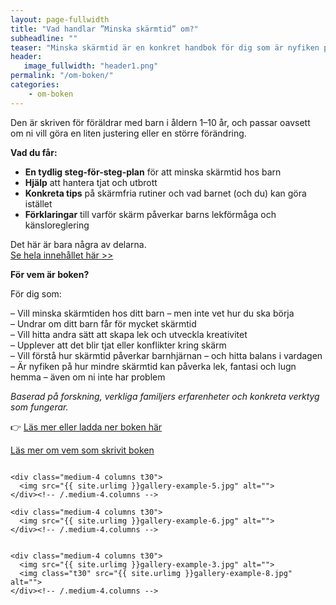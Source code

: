 ```yaml
---
layout: page-fullwidth
title: "Vad handlar ”Minska skärmtid” om?"
subheadline: ""
teaser: "Minska skärmtid är en konkret handbok för dig som är nyfiken på att förändra era skärmvanor – tv, surfplatta, mobil – utan att det blir bråk och tjat."
header:
   image_fullwidth: "header1.png"
permalink: "/om-boken/"
categories:
    - om-boken
---
```

Den är skriven för föräldrar med barn i åldern 1–10 år, och passar oavsett om ni vill göra en liten justering eller en större förändring.


**Vad du får:**

- **En tydlig steg-för-steg-plan** för att minska skärmtid hos barn
- **Hjälp** att hantera tjat och utbrott
- **Konkreta tips** på skärmfria rutiner och vad barnet (och du) kan göra istället
- **Förklaringar** till varför skärm påverkar barns lekförmåga och känsloreglering

Det här är bara några av delarna.\
[Se hela innehållet här >>][1]


**För vem är boken?**

För dig som:

– Vill minska skärmtiden hos ditt barn – men inte vet hur du ska börja\
– Undrar om ditt barn får för mycket skärmtid\
– Vill hitta andra sätt att skapa lek och utveckla kreativitet\
– Upplever att det blir tjat eller konflikter kring skärm\
– Vill förstå hur skärmtid påverkar barnhjärnan – och hitta balans i vardagen\
– Är nyfiken på hur mindre skärmtid kan påverka lek, fantasi och lugn hemma – även om ni inte har problem



*Baserad på forskning, verkliga familjers erfarenheter och konkreta verktyg som fungerar.*

 

👉 [Läs mer eller ladda ner boken här][1]

<p><a href="/om-mig/">Läs mer om vem som skrivit boken</a></p>

<!--more-->

<div class="row">
    <div class="medium-4 columns t30">
    <img src="{{ site.urlimg }}gallery-example-4.jpg" alt="">
    </div><!-- /.medium-4.columns -->

    <div class="medium-4 columns t30">
      <img src="{{ site.urlimg }}gallery-example-5.jpg" alt="">
    </div><!-- /.medium-4.columns -->

    <div class="medium-4 columns t30">
      <img src="{{ site.urlimg }}gallery-example-6.jpg" alt="">
    </div><!-- /.medium-4.columns -->

</div><!-- /.row -->


<div class="row">
    <div class="medium-8 columns t30">
    <img src="{{ site.urlimg }}gallery-example-7.jpg" alt="">
    </div><!-- /.medium-8.columns -->

    <div class="medium-4 columns t30">
      <img src="{{ site.urlimg }}gallery-example-3.jpg" alt="">
      <img class="t30" src="{{ site.urlimg }}gallery-example-8.jpg" alt="">
    </div><!-- /.medium-4.columns -->

</div><!-- /.row -->



 [1]: https://enhandbok.store/

